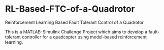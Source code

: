 # RL-Based-FTC-of-a-Quadrotor
Reinforcement Learning Based Fault Tolerant Control of a Quadrotor

This is a MATLAB-Simulink Challenge Project which aims to develop a fault-tolerant controller for a quadcopter using model-based reinforcement learning.
